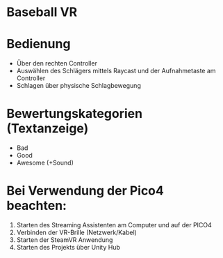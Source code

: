 # Baseball VR

# Bedienung
- Über den rechten Controller
- Auswählen des Schlägers mittels Raycast und der Aufnahmetaste am Controller
- Schlagen über physische Schlagbewegung

# Bewertungskategorien (Textanzeige)
- Bad
- Good
- Awesome (+Sound)

# Bei Verwendung der Pico4 beachten:

1. Starten des Streaming Assistenten am Computer und auf der PICO4
2. Verbinden der VR-Brille (Netzwerk/Kabel)
3. Starten der SteamVR Anwendung
4. Starten des Projekts über Unity Hub
